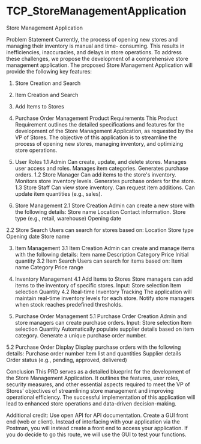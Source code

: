 # TCP_StoreManagementApplication

Store Management Application

Problem Statement
Currently, the process of opening new stores and managing their inventory is manual and time-
consuming. This results in inefficiencies, inaccuracies, and delays in store operations. To
address these challenges, we propose the development of a comprehensive store management
application.
The proposed Store Management Application will provide the following key features:
1. Store Creation and Search
2. Item Creation and Search
3. Add Items to Stores
4. Purchase Order Management
Product Requirements
This Product Requirement outlines the detailed specifications and features for the development
of the Store Management Application, as requested by the VP of Stores. The objective of this
application is to streamline the process of opening new stores, managing inventory, and
optimizing store operations.
1. User Roles
1.1 Admin
Can create, update, and delete stores.
Manages user access and roles.
Manages item categories.
Generates purchase orders.
1.2 Store Manager
Can add items to the store&#39;s inventory.
Monitors store inventory levels.
Generates purchase orders for the store.
1.3 Store Staff
Can view store inventory.
Can request item additions.
Can update item quantities (e.g., sales).

2. Store Management
2.1 Store Creation
Admin can create a new store with the following details:
Store name
Location
Contact information.
Store type (e.g., retail, warehouse)
Opening date

2.2 Store Search
Users can search for stores based on:
Location
Store type
Opening date
Store name

3. Item Management
3.1 Item Creation
Admin can create and manage items with the following details:
Item name
Description
Category
Price
Initial quantity
3.2 Item Search
Users can search for items based on:
Item name
Category
Price range

4. Inventory Management
4.1 Add Items to Stores
Store managers can add items to the inventory of specific stores.
Input:
Store selection
Item selection
Quantity
4.2 Real-time Inventory Tracking
The application will maintain real-time inventory levels for each store.
Notify store managers when stock reaches predefined thresholds.

5. Purchase Order Management
5.1 Purchase Order Creation
Admin and store managers can create purchase orders.
Input:
Store selection
Item selection
Quantity
Automatically populate supplier details based on item category.
Generate a unique purchase order number.

5.2 Purchase Order Display
Display purchase orders with the following details:
Purchase order number
Item list and quantities
Supplier details
Order status (e.g., pending, approved, delivered)

Conclusion
This PRD serves as a detailed blueprint for the development of the Store Management
Application. It outlines the features, user roles, security measures, and other essential aspects
required to meet the VP of Stores&#39; objectives of streamlining store management and improving
operational efficiency. The successful implementation of this application will lead to enhanced
store operations and data-driven decision-making.

Additional credit:
Use open API for API documentation.
Create a GUI front end (web or client). Instead of interfacing with your application via the
Postman, you will instead create a front end to access your application. If you do decide to go
this route, we will use the GUI to test your functions.
